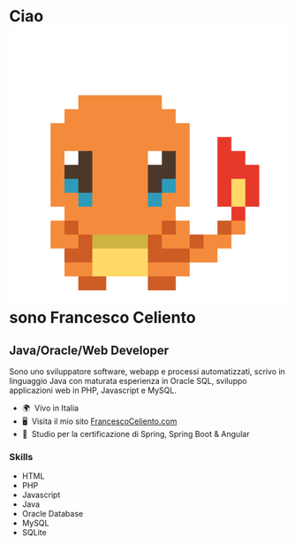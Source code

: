 Ciao ![](https://raw.githubusercontent.com/FrancescoCeliento/FrancescoCeliento/refs/heads/main/asset/images/charizard.gif) sono Francesco Celiento
==========================================================================================================================================

Java/Oracle/Web Developer
-------------------------

Sono uno sviluppatore software, webapp e processi automatizzati, scrivo in linguaggio Java con maturata esperienza in Oracle SQL, sviluppo applicazioni web in PHP, Javascript e MySQL.

*   🌍  Vivo in Italia
*   🖥️  Visita il mio sito [FrancescoCeliento.com](https://www.francescoceliento.com)
*   🧠  Studio per la certificazione di Spring, Spring Boot & Angular

### Skills
*   HTML
*   PHP
*   Javascript
*   Java
*   Oracle Database
*   MySQL
*   SQLite

